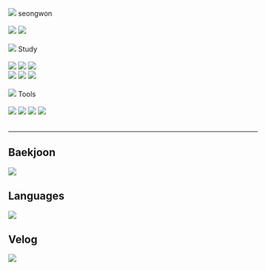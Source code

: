 

<div>
	<img src="https://github.com/seongwon030/seongwon030/assets/105052068/f2c61795-204c-4510-8750-beba5bf320da"/> seongwon <br>
</div><br>

<div>
	<img src="https://hits.seeyoufarm.com/api/count/incr/badge.svg?url=https%3A%2F%2Fgithub.com%2Fgjbae1212%2Fhit-counter)](https://hits.seeyoufarm.com"/>
	<img src="https://img.shields.io/badge/Velog-20C997?style=flat&logo=Velog&logoColor=white" />
</div><br>

<div>
	<img src="https://github.com/seongwon030/seongwon030/assets/105052068/1f3dd9a2-d9ee-47b6-b6df-c29773a5dca4"/> Study
</div><br>

<div>
    	<img src="https://img.shields.io/badge/Python-3776AB?style=flat&logo=Python&logoColor=white" />
	<img src="https://img.shields.io/badge/Swift-F05138?style=flat&logo=Swift&logoColor=white" />
	<img src="https://img.shields.io/badge/React-61DAFB?style=flat&logo=React&logoColor=white" /><br>
	<img src="https://img.shields.io/badge/HTML5-E34F26?style=flat&logo=HTML5&logoColor=white" />
	<img src="https://img.shields.io/badge/CSS3-1572B6?style=flat&logo=CSS3&logoColor=white" />
	<img src="https://img.shields.io/badge/JavaScript-F7DF1E?style=flat&logo=JavaScript&logoColor=white" />
</div><br>

<div>
	<img src="https://github.com/seongwon030/seongwon030/assets/105052068/0f236551-c369-4c53-97b8-8b025169b76f"/> Tools <br>
</div><br>

<div>
    	<img src="https://img.shields.io/badge/GitHub-181717?style=flat&logo=GitHub&logoColor=white" />
	<img src="https://img.shields.io/badge/Notion-000000?style=flat&logo=Notion&logoColor=white" />
	<img src="https://img.shields.io/badge/Visual Studio Code-007ACC?style=flat&logo=Visual Studio Code&logoColor=white" />
	<img src="https://img.shields.io/badge/Xcode-147EFB?style=flat&logo=Xcode&logoColor=white" />
</div><br><hr>

<h2>Baekjoon</h2>
<img src="http://mazassumnida.wtf/api/generate_badge?boj=seongwon0903"/>
<br>
<h2>Languages</h2>
<img src="https://github-readme-stats.vercel.app/api/top-langs/?username=seongwon030&layout=compact">
<br>
<h2>Velog</h2>
<img src="https://velog-readme-stats.vercel.app/api?name=seongwon__105"/>
